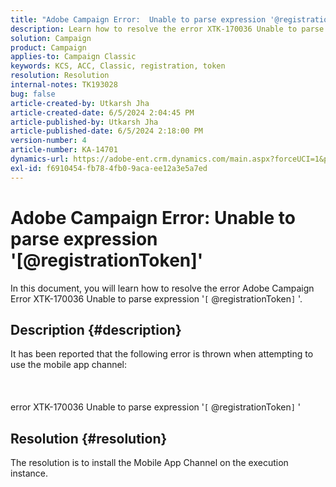 ```yaml
---
title: "Adobe Campaign Error:  Unable to parse expression '@registrationToken'"
description: Learn how to resolve the error XTK-170036 Unable to parse expression '[@registrationToken]'.
solution: Campaign
product: Campaign
applies-to: Campaign Classic
keywords: KCS, ACC, Classic, registration, token
resolution: Resolution
internal-notes: TK193028
bug: false
article-created-by: Utkarsh Jha
article-created-date: 6/5/2024 2:04:45 PM
article-published-by: Utkarsh Jha
article-published-date: 6/5/2024 2:18:00 PM
version-number: 4
article-number: KA-14701
dynamics-url: https://adobe-ent.crm.dynamics.com/main.aspx?forceUCI=1&pagetype=entityrecord&etn=knowledgearticle&id=f6605a8f-4423-ef11-840a-000d3a37eaf2
exl-id: f6910454-fb78-4fb0-9aca-ee12a3e5a7ed
---
```

# Adobe Campaign Error:  Unable to parse expression '[@registrationToken]'


In this document, you will learn how to resolve the error Adobe Campaign Error XTK-170036 Unable to parse expression '`[` @registrationToken`]` '.

## Description {#description}

It has been reported that the following error is thrown when attempting to use the mobile app channel:<br><br> <br><br>error XTK-170036 Unable to parse expression '`[` @registrationToken`]` '

## Resolution {#resolution}


The resolution is to install the Mobile App Channel on the execution instance.
